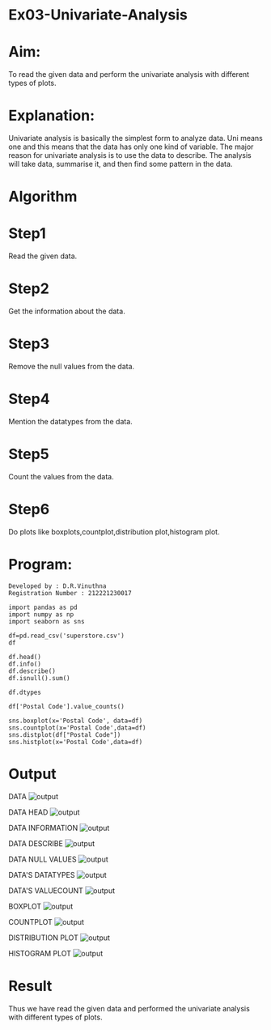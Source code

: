 # Ex03-Univariate-Analysis
# Aim:
  To read the given data and perform the univariate analysis with different types of plots.

# Explanation:
 Univariate analysis is basically the simplest form to analyze data. Uni means one and this means that the data has only one kind of variable. The major reason for  univariate analysis is to use the data to describe. The analysis will take data, summarise it, and then find some pattern in the data.

# Algorithm
# Step1
 Read the given data.

# Step2
 Get the information about the data.

# Step3
 Remove the null values from the data.

# Step4
 Mention the datatypes from the data.

# Step5
 Count the values from the data.

# Step6
 Do plots like boxplots,countplot,distribution plot,histogram plot.

# Program:
```
Developed by : D.R.Vinuthna
Registration Number : 212221230017

```
```
import pandas as pd
import numpy as np
import seaborn as sns

df=pd.read_csv('superstore.csv')
df

df.head()
df.info()
df.describe()
df.isnull().sum()

df.dtypes

df['Postal Code'].value_counts()

sns.boxplot(x='Postal Code', data=df)
sns.countplot(x='Postal Code',data=df)
sns.distplot(df["Postal Code"])
sns.histplot(x='Postal Code',data=df)

```
# Output
 DATA 
 ![output](https://github.com/VINUTHNA-2004/Ex03-Univariate-Analysis/blob/main/1.png?raw=true)

DATA HEAD 
 ![output](https://github.com/VINUTHNA-2004/Ex03-Univariate-Analysis/blob/main/2.png?raw=true)

DATA INFORMATION
 ![output](https://github.com/VINUTHNA-2004/Ex03-Univariate-Analysis/blob/main/3.png?raw=true)

DATA DESCRIBE
 ![output](https://github.com/VINUTHNA-2004/Ex03-Univariate-Analysis/blob/main/4.png?raw=true)

DATA NULL VALUES
 ![output](https://github.com/VINUTHNA-2004/Ex03-Univariate-Analysis/blob/main/5.png?raw=true)

DATA'S DATATYPES
 ![output](https://github.com/VINUTHNA-2004/Ex03-Univariate-Analysis/blob/main/6.png?raw=true)

DATA'S VALUECOUNT
  ![output](https://github.com/VINUTHNA-2004/Ex03-Univariate-Analysis/blob/main/7.png?raw=true)

BOXPLOT
 ![output](https://github.com/VINUTHNA-2004/Ex03-Univariate-Analysis/blob/main/8.png?raw=true)

COUNTPLOT
 ![output](https://github.com/VINUTHNA-2004/Ex03-Univariate-Analysis/blob/main/9.png?raw=true)

DISTRIBUTION PLOT
 ![output](https://github.com/VINUTHNA-2004/Ex03-Univariate-Analysis/blob/main/10.png?raw=true)

HISTOGRAM PLOT
 ![output](https://github.com/VINUTHNA-2004/Ex03-Univariate-Analysis/blob/main/11.png?raw=true)
 
# Result
 Thus we have read the given data and performed the univariate analysis with different types of plots.
